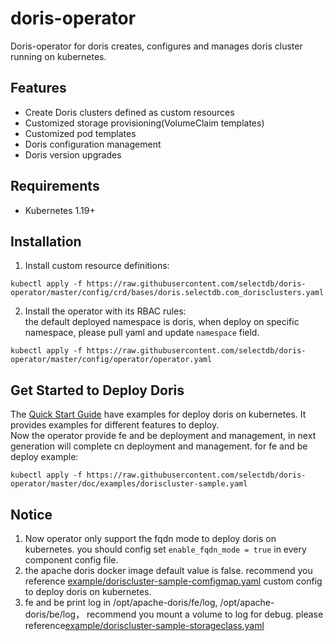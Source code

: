 # doris-operator
Doris-operator for doris creates, configures and manages doris cluster running on kubernetes.

## Features
- Create Doris clusters defined as custom resources
- Customized storage provisioning(VolumeClaim templates)
- Customized pod templates
- Doris configuration management
- Doris version upgrades

## Requirements
- Kubernetes 1.19+

## Installation
1. Install custom resource definitions:  
```
kubectl apply -f https://raw.githubusercontent.com/selectdb/doris-operator/master/config/crd/bases/doris.selectdb.com_dorisclusters.yaml
```
2. Install the operator with its RBAC rules:  
the default deployed namespace is doris, when deploy on specific namespace, please pull yaml and update `namespace` field.
```
kubectl apply -f https://raw.githubusercontent.com/selectdb/doris-operator/master/config/operator/operator.yaml
```

## Get Started to Deploy Doris
The [Quick Start Guide](./doc/examples) have examples for deploy doris on kubernetes. It provides examples for different features to deploy.  
Now the operator provide fe and be deployment and management, in next generation will complete cn deployment and management.
for fe and be deploy example:
```
kubectl apply -f https://raw.githubusercontent.com/selectdb/doris-operator/master/doc/examples/doriscluster-sample.yaml
```

## Notice 
 1. Now operator only support the fqdn mode to deploy doris on kubernetes. you should config set `enable_fqdn_mode = true` in every component config file.
 2. the apache doris docker image default value is false. recommend you reference [example/doriscluster-sample-comfigmap.yaml](./doc/examples/doriscluster-sample-comfigmap.yaml) custom config to deploy doris on kubernetes.
 3. fe and be print log in /opt/apache-doris/fe/log, /opt/apache-doris/be/log， recommend you mount a volume to log for debug. please reference[example/doriscluster-sample-storageclass.yaml](./doc/examples/doriscluster-sample-storageclass.yaml)